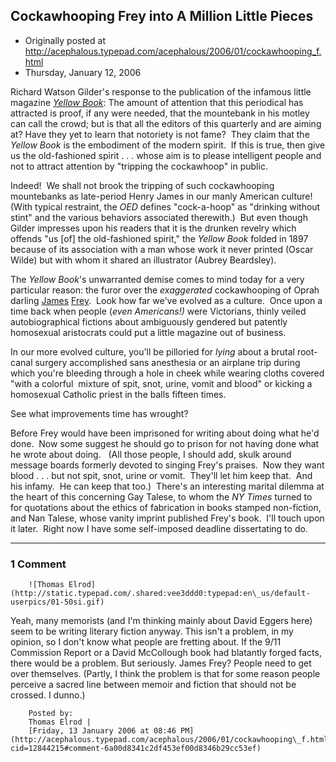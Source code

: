 ## Cockawhooping Frey into A Million Little Pieces

 * Originally posted at http://acephalous.typepad.com/acephalous/2006/01/cockawhooping_f.html
 * Thursday, January 12, 2006



Richard Watson Gilder's response to the publication of the infamous little magazine [_Yellow Book_](http://en.wikipedia.org/wiki/Yellow\_Book): 
The amount of attention that this periodical has attracted is proof, if any were needed, that the mountebank in his motley can call the crowd; but is that all the editors of this quarterly and are aiming at? Have they yet to learn that notoriety is not fame?  They claim that the _Yellow Book_ is the embodiment of the modern spirit.  If this is true, then give us the old-fashioned spirit . . . whose aim is to please intelligent people and not to attract attention by "tripping the cockawhoop" in public.

Indeed!  We shall not brook the tripping of such cockawhooping mountebanks as late-period Henry James in our manly American culture!  (With typical restraint, the _OED_ defines "cock-a-hoop" as "drinking without stint" and the various behaviors associated therewith.)  But even though Gilder impresses upon his readers that it is the drunken revelry which offends "us [of] the old-fashioned spirit," the _Yellow Book_ folded in 1897 because of its association with a man whose work it never printed (Oscar Wilde) but with whom it shared an illustrator (Aubrey Beardsley).  

The _Yellow Book_'s unwarranted demise comes to mind today for a very particular reason: the furor over the _exaggerated_ cockawhooping of Oprah darling [James](http://www.nytimes.com/2006/01/10/books/10frey.html) [Frey](http://www.nytimes.com/2006/01/12/books/12frey.html).  Look how far we've evolved as a culture.  Once upon a time back when people (_even Americans!)_ were Victorians, thinly veiled autobiographical fictions about ambiguously gendered but patently homosexual aristocrats could put a little magazine out of business.  

In our more evolved culture, you'll be pilloried for _lying_ about a brutal root-canal surgery accomplished sans anesthesia or an airplane trip during which you're bleeding through a hole in cheek while wearing cloths covered "with a colorful  mixture of spit, snot, urine, vomit and blood" or kicking a homosexual Catholic priest in the balls fifteen times.  

See what improvements time has wrought?

Before Frey would have been imprisoned for writing about doing what he'd done.  Now some suggest he should go to prison for not having done what he wrote about doing.   (All those people, I should add, skulk around message boards formerly devoted to singing Frey's praises.  Now they want blood . . . but not spit, snot, urine or vomit.  They'll let him keep that.  And his infamy.  He can keep that too.)  There's an interesting marital dilemma at the heart of this concerning Gay Talese, to whom the _NY Times_ turned to for quotations about the ethics of fabrication in books stamped non-fiction, and Nan Talese, whose vanity imprint published Frey's book.  I'll touch upon it later.  Right now I have some self-imposed deadline dissertating to do.

		

* * *

### 1 Comment 

		

                
[]()

	

		![Thomas Elrod](http://static.typepad.com/.shared:vee3ddd0:typepad:en\_us/default-userpics/01-50si.gif)
	

	

		

Yeah, many memorists (and I'm thinking mainly about David Eggers here) seem to be writing literary fiction anyway.  This isn't a problem, in my opinion, so I don't know what people are fretting about.  If the 9/11 Commission Report or a David McCollough book had blatantly forged facts, there would be a problem.  But seriously.  James Frey?  People need to get over themselves.  (Partly, I think the problem is that for some reason people perceive a sacred line between memoir and fiction that should not be crossed.  I dunno.)

	

		Posted by:
		Thomas Elrod |
		[Friday, 13 January 2006 at 08:46 PM](http://acephalous.typepad.com/acephalous/2006/01/cockawhooping\_f.html?cid=12844215#comment-6a00d8341c2df453ef00d8346b29cc53ef)

		

        